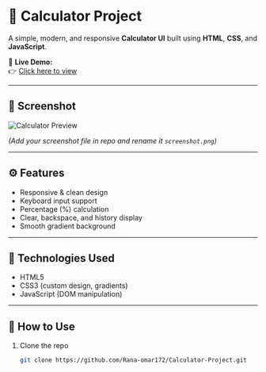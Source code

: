 # 🧮 Calculator Project

A simple, modern, and responsive **Calculator UI** built using **HTML**, **CSS**, and **JavaScript**.

🔗 **Live Demo:**  
👉 [Click here to view](https://rana-omar172.github.io/Calculator-Project/)

---

## 📸 Screenshot
![Calculator Preview]([[![calculator](https://github.com/user-attachments/assets/af2208a9-94d3-47f2-8698-ea012fc72a29](https://github.com/Rana-omar172/Calculator-Project/blob/main/calculator.jpg](https://github.com/Rana-omar172/Calculator-Project/commit/35a2afb1eeb42f27cf2baed95c5e548cde7714f4)))
)

*(Add your screenshot file in repo and rename it `screenshot.png`)*

---

## ⚙️ Features
- Responsive & clean design  
- Keyboard input support  
- Percentage (%) calculation  
- Clear, backspace, and history display  
- Smooth gradient background  

---

## 🧠 Technologies Used
- HTML5  
- CSS3 (custom design, gradients)  
- JavaScript (DOM manipulation)

---

## 🚀 How to Use
1. Clone the repo  
   ```bash
   git clone https://github.com/Rana-omar172/Calculator-Project.git



